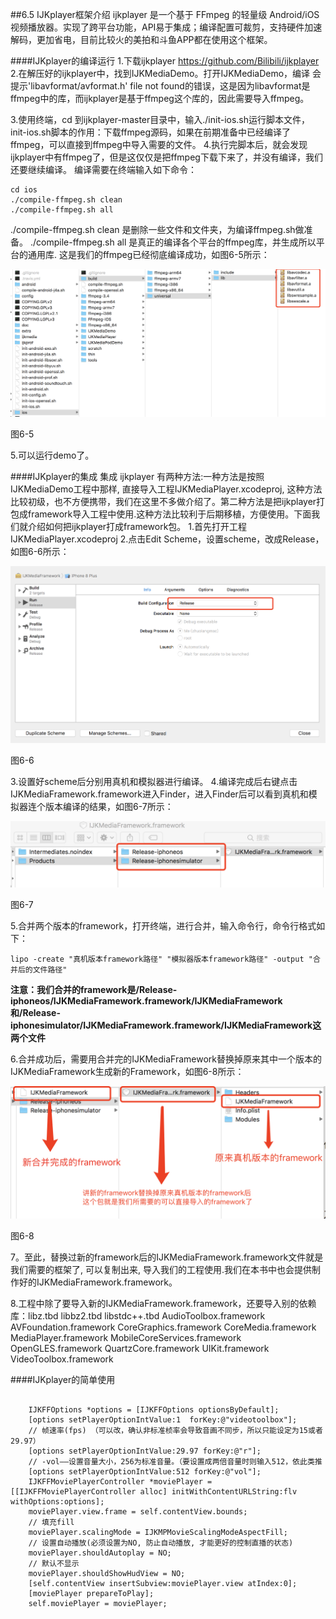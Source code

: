 ##6.5 IJKplayer框架介绍
ijkplayer 是一个基于 FFmpeg 的轻量级 Android/iOS 视频播放器。实现了跨平台功能，API易于集成；编译配置可裁剪，支持硬件加速解码，更加省电，目前比较火的美拍和斗鱼APP都在使用这个框架。

####IJKplayer的编译运行
  1.下载ijkplayer https://github.com/Bilibili/ijkplayer
  2.在解压好的ijkplayer中，找到IJKMediaDemo。打开IJKMediaDemo，编译
会提示'libavformat/avformat.h' file not found的错误，这是因为libavformat是ffmpeg中的库，而ijkplayer是基于ffmpeg这个库的，因此需要导入ffmpeg。

  3.使用终端，cd 到ijkplayer-master目录中，输入./init-ios.sh运行脚本文件，init-ios.sh脚本的作用：下载ffmpeg源码，如果在前期准备中已经编译了ffmpeg，可以直接到ffmpeg中导入需要的文件。
  4.执行完脚本后，就会发现ijkplayer中有ffmpeg了，但是这仅仅是把ffmpeg下载下来了，并没有编译，我们还要继续编译。
编译需要在终端输入如下命令：

```
cd ios
./compile-ffmpeg.sh clean
./compile-ffmpeg.sh all
```
./compile-ffmpeg.sh clean 是删除一些文件和文件夹，为编译ffmpeg.sh做准备。
./compile-ffmpeg.sh all 是真正的编译各个平台的ffmpeg库，并生成所以平台的通用库.
这是我们的ffmpeg已经彻底编译成功，如图6-5所示：

![](/assets/6-2-5.png)

图6-5

  5.可以运行demo了。


####IJKplayer的集成
集成 ijkplayer 有两种方法:一种方法是按照IJKMediaDemo工程中那样, 直接导入工程IJKMediaPlayer.xcodeproj, 这种方法比较初级，也不方便携带，我们在这里不多做介绍了。第二种方法是把ijkplayer打包成framework导入工程中使用.这种方法比较利于后期移植，方便使用。下面我们就介绍如何把ijkplayer打成framework包。
1.首先打开工程IJKMediaPlayer.xcodeproj
2.点击Edit Scheme，设置scheme，改成Release，如图6-6所示：

![](/assets/6-2-6.png)

图6-6

3.设置好scheme后分别用真机和模拟器进行编译。
4.编译完成后右键点击IJKMediaFramework.framework进入Finder，进入Finder后可以看到真机和模拟器连个版本编译的结果，如图6-7所示：

![](/assets/6-2-7.png)

图6-7

5.合并两个版本的framework，打开终端，进行合并，输入命令行，命令行格式如下：

```
lipo -create "真机版本framework路径" "模拟器版本framework路径" -output "合并后的文件路径"
```

**注意：我们合并的framework是/Release-iphoneos/IJKMediaFramework.framework/IJKMediaFramework和/Release-iphonesimulator/IJKMediaFramework.framework/IJKMediaFramework这两个文件**

6.合并成功后，需要用合并完的IJKMediaFramework替换掉原来其中一个版本的IJKMediaFramework生成新的Framework，如图6-8所示：

![](/assets/6-2-8.png)

图6-8

7。至此，替换过新的framework后的IJKMediaFramework.framework文件就是我们需要的框架了, 可以复制出来, 导入我们的工程使用.我们在本书中也会提供制作好的IJKMediaFramework.framework。

8.工程中除了要导入新的IJKMediaFramework.framework，还要导入别的依赖库：libz.tbd libbz2.tbd libstdc++.tbd AudioToolbox.framework AVFoundation.framework CoreGraphics.framework CoreMedia.framework MediaPlayer.framework MobileCoreServices.framework OpenGLES.framework QuartzCore.framework UIKit.framework VideoToolbox.framework

####IJKplayer的简单使用
<pre><code>
    IJKFFOptions *options = [IJKFFOptions optionsByDefault];
    [options setPlayerOptionIntValue:1  forKey:@"videotoolbox"];
    // 帧速率(fps) （可以改，确认非标准桢率会导致音画不同步，所以只能设定为15或者29.97）
    [options setPlayerOptionIntValue:29.97 forKey:@"r"];
    // -vol——设置音量大小，256为标准音量。（要设置成两倍音量时则输入512，依此类推
    [options setPlayerOptionIntValue:512 forKey:@"vol"];
    IJKFFMoviePlayerController *moviePlayer = [[IJKFFMoviePlayerController alloc] initWithContentURLString:flv withOptions:options];
    moviePlayer.view.frame = self.contentView.bounds;
    // 填充fill
    moviePlayer.scalingMode = IJKMPMovieScalingModeAspectFill;
    // 设置自动播放(必须设置为NO, 防止自动播放, 才能更好的控制直播的状态)
    moviePlayer.shouldAutoplay = NO;
    // 默认不显示
    moviePlayer.shouldShowHudView = NO;
    [self.contentView insertSubview:moviePlayer.view atIndex:0];
    [moviePlayer prepareToPlay];
    self.moviePlayer = moviePlayer;
</code></pre>

